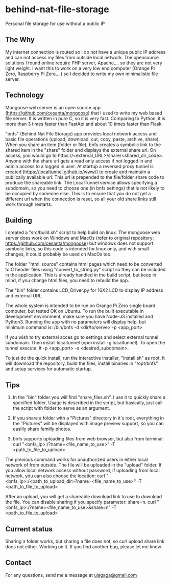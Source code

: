 # behind-nat-file-storage
Personal file storage for use without a public IP

## The Why
My internet connection is routed so I do not have a unique public IP address and can not access my files from outside local network. The opensource solutions I found online require PHP server, Apache,... so they are not very light weight. I want this to work on a very low end computer (Orange Pi Zero, Raspberry Pi Zero,...) so I decided to write my own minimalistic file server.

## Technology
Mongoose web server is an open source app (https://github.com/cesanta/mongoose) that I used to write my web based file server. It is written in pure C, so it is very fast. Comparing to Python, it is more than 3 times faster than FastApi and about 10 times faster than Flask. 

"bnfs" (Behind Nat File Storage) app provides local network access and basic file operations (upload, download, cut, copy, paste, archive, share). When you share an item (folder or file), bnfs creates a symbolic link to the shared item in the "share" folder and displays the external share url. On access, you would go to https://<external_URL>/share/<shared_dir_code>. Anyone with the share url gets a read only access if not logged in and admin access to a logged in user.
At startup a reversed proxy tunnel is created (https://localtunnel.github.io/www/) to create and maintain a publically available url. This url is prepended to the file/folder share code to produce the shareable link. The LocalTunnel service allows specifying a subdomain, so you need to choose one (in bnfs settings) that is not likely to be occupied by someone else. This is to ensure that you do not get a different url when the connection is reset, so all your old share links still work through restarts.

## Building
I created a "src/build.sh" script to help build on linux. The mongoose web server does work on Windows and MacOs (refer to original repository: https://github.com/cesanta/mongoose) but windows does not support symbolic links, so this code is intended for linux only, and with small changes, it could probably be used on MacOs too.

The folder "html_source" contains html pages which need to be converted to C header files using "convert_to_string.py" script so they can be included in the application. This is already handled in the build script, but keep in mind, if you change html files, you need to rebuild the app. 

The "bin" folder contains LCD_Driver.py for 16X2 LCD to display IP address and external URL.

The whole system is intended to be run on Orange Pi Zero single board computer, but tested OK on Ubuntu. 
To run the built executable in development environment, make sure you have Node-JS installed and Python3. 
Running the app with no parameters will display help, but minimum command is: /bin/bnfs -d <dir/to/serve> -p <app_port>

If you wish to try external acces go to settings and select external tunnel subdomain.
Then install localtunnel (npm install -g localtunnel). To open the tunnel execute: lt -p <app_port> -s <desired_subdomain>.

To just do the quick install, run the interactive installer, "install.sh" as root. It will download the repository, build the files, install binaries in "/opt/bnfs" and setup services for automatic startup.

## Tips
1. In the "bin" folder you will find "share_files.sh". I use it to quickly share a specified folder. Usage is described in the script, but basically, just call the script with folder to serve as an argument.

2. If you share a folder with a "Pictures" directory in it's root, everything in the "Pictures" will be displayed with image preview support, so you can easilly share familly photos.

3. bnfs supports uploading files from web browser, but also from terminal:
curl "<bnfs_ip>:<port>/?name=<file_name_to_use>" -T <path_to_file_to_upload>

The previous command works for unauthorized users in either local network of from outside. The file will be uploaded in the "upload" folder. If you allow local network access without password, if uploading from local network, you can also choose the location:
curl "<bnfs_ip>:<port>/<path_to_upload_dir>?name=<file_name_to_use>" -T <path_to_file_to_upload>

After an upload, you will get a shareable download link to use to download the file. You can disable sharing if you specify parameter: share=n.
curl "<bnfs_ip>:<port>/?name=<file_name_to_use>&share=n" -T <path_to_file_to_upload>

## Current status
Sharing a folder works, but sharing a file does not, so curl upload share link does not either. Working on it. 
If you find another bug, please let me know.

## Contact
For any questions, send me a message at ujagaga@gmail.com

